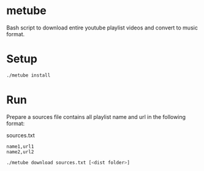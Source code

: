 # metube
Bash script to download entire youtube playlist videos and convert to music format.

# Setup
```sh
./metube install
```

# Run
Prepare a sources file contains all playlist name and url in the following format: 

sources.txt
```
name1,url1
name2,url2
```

```sh
./metube download sources.txt [<dist folder>]
```

